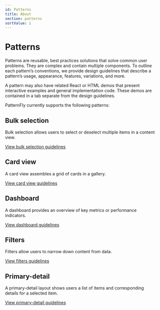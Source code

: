 ```yaml
---
id: Patterns
title: About
section: patterns
sortValue: 1
---
```


# Patterns
Patterns are reusable, best practices solutions that solve common user problems. They are complex and contain multiple components. To outline each pattern’s conventions, we provide design guidelines that describe a pattern’s usage, appearance, features, variations, and more. 

A pattern may also have related React or HTML demos that present interactive examples and general implementation code. These demos are contained in a tab separate from the design guidelines.

PatternFly currently supports the following patterns: 

## Bulk selection 
Bulk selection allows users to select or deselect multiple items in a content view. 

[View bulk selection guidelines]()

## Card view
A card view assembles a grid of cards in a gallery.

[View card view guidelines]()

## Dashboard 
A dashboard provides an overview of key metrics or performance indicators.

[View dashboard guidelines]()

## Filters
Filters allow users to narrow down content from data.

[View filters guidelines]()

## Primary-detail
A primary-detail layout shows users a list of items and corresponding details for a selected item.

[View primary-detail guidelines]()
